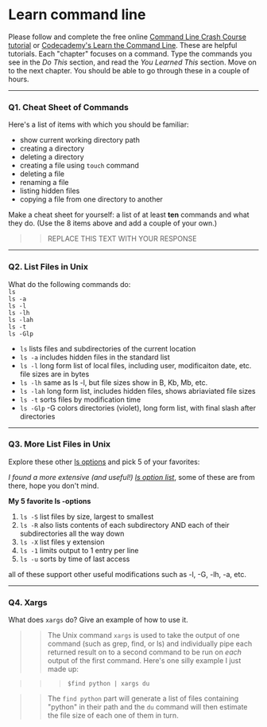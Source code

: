 # Learn command line

Please follow and complete the free online [Command Line Crash Course
tutorial](https://web.archive.org/web/20160708171659/http://cli.learncodethehardway.org/book/) or [Codecademy's Learn the Command Line](https://www.codecademy.com/learn/learn-the-command-line). These are helpful tutorials. Each "chapter" focuses on a command. Type the commands you see in the _Do This_ section, and read the _You Learned This_ section. Move on to the next chapter. You should be able to go through these in a couple of hours.

---

### Q1.  Cheat Sheet of Commands  

Here's a list of items with which you should be familiar:  
* show current working directory path
* creating a directory
* deleting a directory
* creating a file using `touch` command
* deleting a file
* renaming a file
* listing hidden files
* copying a file from one directory to another

Make a cheat sheet for yourself: a list of at least **ten** commands and what they do.  (Use the 8 items above and add a couple of your own.)  

> > REPLACE THIS TEXT WITH YOUR RESPONSE

---

### Q2.  List Files in Unix   

What do the following commands do:  
`ls`  
`ls -a`  
`ls -l`  
`ls -lh`  
`ls -lah`  
`ls -t`  
`ls -Glp`  

- `ls` lists files and subdirectories of the current location
- `ls -a`  includes hidden files in the standard list
- `ls -l`  long form list of local files, including user, modificaiton date, etc. file sizes are in bytes
- `ls -lh`  same as ls -l, but file sizes show in B, Kb, Mb, etc.
- `ls -lah`  long form list, includes hidden files, shows abriaviated file sizes
- `ls -t`   sorts files by modification time
- `ls -Glp` -G colors directories (violet), long form list, with final slash after directories

---

### Q3.  More List Files in Unix  

Explore these other [ls options](http://www.techonthenet.com/unix/basic/ls.php) and pick 5 of your favorites:

*I found a more extensive (and useful!) [ls option list](http://www.rapidtables.com/code/linux/ls.htm#options)*, some of these are from there, hope you don't mind.

**My 5 favorite ls -options**
1. `ls -S` list files by size, largest to smallest
1. `ls -R` also lists contents of each subdirectory AND each of their subdirectories all the way down
1. `ls -X` list files y extension
1. `ls -1` limits output to 1 entry per line
1. `ls -u` sorts by time of last access

all of these support other useful modifications such as -l, -G, -lh, -a, etc.

---

### Q4.  Xargs   

What does `xargs` do? Give an example of how to use it.

> > The Unix command `xargs` is used to take the output of one command (such as grep, find, or ls) and individually pipe each returned result on to a second command to be run on *each* output of the first command.  Here's one silly example I just made up:

>>> `$find python | xargs du`

>>The `find python` part will generate a list of files containing "python" in their path and the `du` command will then estimate the file size of each one of them in turn.

 

